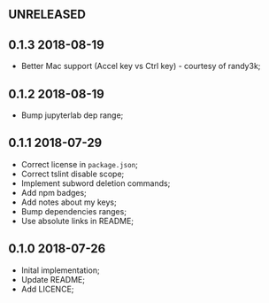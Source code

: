 UNRELEASED
----------

0.1.3 2018-08-19
----------------

* Better Mac support (Accel key vs Ctrl key) - courtesy of randy3k;

0.1.2 2018-08-19
----------------

* Bump jupyterlab dep range;

0.1.1 2018-07-29
----------------

* Correct license in `package.json`;
* Correct tslint disable scope;
* Implement subword deletion commands;
* Add npm badges;
* Add notes about my keys;
* Bump dependencies ranges;
* Use absolute links in README;

0.1.0 2018-07-26
----------------

* Inital implementation;
* Update README;
* Add LICENCE;
